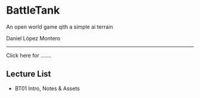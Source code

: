 # BattleTank
An open world game qith a simple ai terrain

Daniel López Montero

---
Click here for .......

## Lecture List
* BT01 Intro, Notes & Assets
